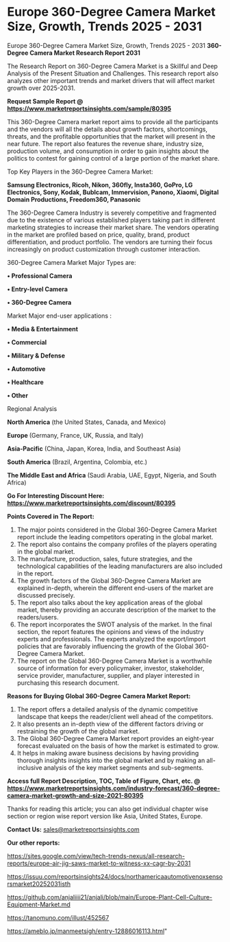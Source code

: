 # Europe 360-Degree Camera Market Size, Growth, Trends 2025 - 2031
Europe 360-Degree Camera Market Size, Growth, Trends 2025 - 2031
<strong>360-Degree Camera Market Research Report 2031</strong>

The Research Report on 360-Degree Camera Market is a Skillful and Deep Analysis of the Present Situation and Challenges. This research report also analyzes other important trends and market drivers that will affect market growth over 2025-2031.

<strong>Request Sample Report @ <a href=https://www.marketreportsinsights.com/sample/80395>https://www.marketreportsinsights.com/sample/80395</a></strong>

This 360-Degree Camera market report aims to provide all the participants and the vendors will all the details about growth factors, shortcomings, threats, and the profitable opportunities that the market will present in the near future. The report also features the revenue share, industry size, production volume, and consumption in order to gain insights about the politics to contest for gaining control of a large portion of the market share.

Top Key Players in the 360-Degree Camera Market:

<strong>Samsung Electronics, Ricoh, Nikon, 360fly, Insta360, GoPro, LG Electronics, Sony, Kodak, Bublcam, Immervision, Panono, Xiaomi, Digital Domain Productions, Freedom360, Panasonic</strong>

The 360-Degree Camera Industry is severely competitive and fragmented due to the existence of various established players taking part in different marketing strategies to increase their market share. The vendors operating in the market are profiled based on price, quality, brand, product differentiation, and product portfolio. The vendors are turning their focus increasingly on product customization through customer interaction.

360-Degree Camera Market Major Types are:

<strong>• Professional Camera

• Entry-level Camera

• 360-Degree Camera</strong>

Market Major end-user applications :

<strong>• Media & Entertainment

• Commercial

• Military & Defense

• Automotive

• Healthcare

• Other</strong>

Regional Analysis

</u><strong><b>North America</b></strong> (the United States, Canada, and Mexico)

<strong><b>Europe </b></strong>(Germany, France, UK, Russia, and Italy)

<strong><b>Asia-Pacific</b></strong> (China, Japan, Korea, India, and Southeast Asia)

<strong><b>South America</b></strong> (Brazil, Argentina, Colombia, etc.)

<strong><b>The Middle East and Africa</b></strong> (Saudi Arabia, UAE, Egypt, Nigeria, and South Africa)

<strong>Go For Interesting Discount Here: <a href=https://www.marketreportsinsights.com/discount/80395>https://www.marketreportsinsights.com/discount/80395</a></strong>

<strong>Points Covered in The Report:</strong>
<ol>
  <li>The major points considered in the Global 360-Degree Camera Market report include the leading competitors operating in the global market.</li>
  <li>The report also contains the company profiles of the players operating in the global market.</li>
  <li>The manufacture, production, sales, future strategies, and the technological capabilities of the leading manufacturers are also included in the report.</li>
  <li>The growth factors of the Global 360-Degree Camera Market are explained in-depth, wherein the different end-users of the market are discussed precisely.</li>
  <li>The report also talks about the key application areas of the global market, thereby providing an accurate description of the market to the readers/users.</li>
  <li>The report incorporates the SWOT analysis of the market. In the final section, the report features the opinions and views of the industry experts and professionals. The experts analyzed the export/import policies that are favorably influencing the growth of the Global 360-Degree Camera Market.</li>
  <li>The report on the Global 360-Degree Camera Market is a worthwhile source of information for every policymaker, investor, stakeholder, service provider, manufacturer, supplier, and player interested in purchasing this research document.</li>
</ol>
<strong>Reasons for Buying Global 360-Degree Camera Market Report:</strong>

<ol>
  <li>The report offers a detailed analysis of the dynamic competitive landscape that keeps the reader/client well ahead of the competitors.</li>
  <li>It also presents an in-depth view of the different factors driving or restraining the growth of the global market.</li>
  <li>The Global 360-Degree Camera Market report provides an eight-year forecast evaluated on the basis of how the market is estimated to grow.</li>
  <li>It helps in making aware business decisions by having providing thorough insights insights into the global market and by making an all-inclusive analysis of the key market segments and sub-segments.</li>
</ol>
<strong>Access full Report Description, TOC, Table of Figure, Chart, etc. @ <a href=https://www.marketreportsinsights.com/industry-forecast/360-degree-camera-market-growth-and-size-2021-80395>https://www.marketreportsinsights.com/industry-forecast/360-degree-camera-market-growth-and-size-2021-80395</a></strong>


Thanks for reading this article; you can also get individual chapter wise section or region wise report version like Asia, United States, Europe.

<strong>Contact Us:</strong>
sales@marketreportsinsights.com

<strong>Our other reports:</strong>

<a href=https://sites.google.com/view/tech-trends-nexus/all-research-reports/europe-air-jig-saws-market-to-witness-xx-cagr-by-2031>https://sites.google.com/view/tech-trends-nexus/all-research-reports/europe-air-jig-saws-market-to-witness-xx-cagr-by-2031</a>

<a href=https://issuu.com/reportsinsights24/docs/northamericaautomotivenoxsensorsmarket20252031isth>https://issuu.com/reportsinsights24/docs/northamericaautomotivenoxsensorsmarket20252031isth</a>

<a href=https://github.com/anjaliiii21/anjali/blob/main/Europe-Plant-Cell-Culture-Equipment-Market.md>https://github.com/anjaliiii21/anjali/blob/main/Europe-Plant-Cell-Culture-Equipment-Market.md</a>

<a href=https://tanomuno.com/illust/452567>https://tanomuno.com/illust/452567</a>

<a href=https://ameblo.jp/manmeetsigh/entry-12886016113.html>https://ameblo.jp/manmeetsigh/entry-12886016113.html</a>"
